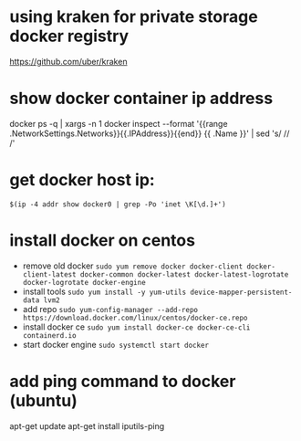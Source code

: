 # using kraken for private storage docker registry
https://github.com/uber/kraken
# show docker container ip address
docker ps -q | xargs -n 1 docker inspect --format '{{range .NetworkSettings.Networks}}{{.IPAddress}}{{end}} {{ .Name }}' | sed 's/ \// /'

# get docker host ip:
`$(ip -4 addr show docker0 | grep -Po 'inet \K[\d.]+')`

# install docker on centos
 - remove old docker
 `sudo yum remove docker docker-client docker-client-latest docker-common docker-latest docker-latest-logrotate docker-logrotate docker-engine`
 - install tools
  `sudo yum install -y yum-utils device-mapper-persistent-data lvm2`
 - add repo
  `sudo yum-config-manager --add-repo https://download.docker.com/linux/centos/docker-ce.repo`
 - install docker ce
  `sudo yum install docker-ce docker-ce-cli containerd.io`
 - start docker engine
  `sudo systemctl start docker`

# add ping command to docker  (ubuntu)
apt-get update 
apt-get install iputils-ping

